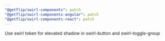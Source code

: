 ```yaml
---
"@getflip/swirl-components": patch
"@getflip/swirl-components-angular": patch
"@getflip/swirl-components-react": patch
---
```


Use swirl token for elevated shadow in swirl-button and swirl-toggle-group
